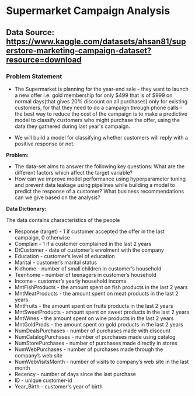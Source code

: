 # Supermarket Campaign Analysis
## Data Source: https://www.kaggle.com/datasets/ahsan81/superstore-marketing-campaign-dataset?resource=download

### Problem Statement
* The Supermarket is planning for the year-end sale - they want to launch a new offer i.e. gold membership for only $499 that is of $999 on normal days(that gives 20% discount on all purchases) only for existing customers, for that they need to do a campaign through phone calls - the best way to reduce the cost of the campaign is to make a predictive model to classify customers who might purchase the offer, using the data they gathered during last year's campaign.


* We will build a model for classifying whether customers will reply with a positive response or not.

**Problem:**
* The data-set aims to answer the following key questions:
What are the different factors which affect the target variable?
* How can we improve model performance using hyperparameter tuning and prevent data leakage using pipelines while building a model to predict the response of a customer? 
What business recommendations can we give based on the analysis?

**Data Dictionary:**

The data contains characteristics of the people
- Response (target) - 1 if customer accepted the offer in the last campaign, 0 otherwise
- Complain - 1 if a customer complained in the last 2 years
- DtCustomer - date of customer’s enrolment with the company
- Education - customer’s level of education
- Marital - customer’s marital status
- Kidhome - number of small children in customer’s household
- Teenhome - number of teenagers in customer’s household
- Income - customer’s yearly household income
- MntFishProducts - the amount spent on fish products in the last 2 years
- MntMeatProducts - the amount spent on meat products in the last 2 years
- MntFruits - the amount spent on fruits products in the last 2 years
- MntSweetProducts - amount spent on sweet products in the last 2 years
- MntWines - the amount spent on wine products in the last 2 years
- MntGoldProds - the amount spent on gold products in the last 2 years
- NumDealsPurchases - number of purchases made with discount
- NumCatalogPurchases - number of purchases made using catalog
- NumStorePurchases - number of purchases made directly in stores
- NumWebPurchases - number of purchases made through the company’s web site
- NumWebVisitsMonth - number of visits to company’s web site in the last month
- Recency - number of days since the last purchase
- ID - unique customer-id
- Year_Birth - customer's year of birth
